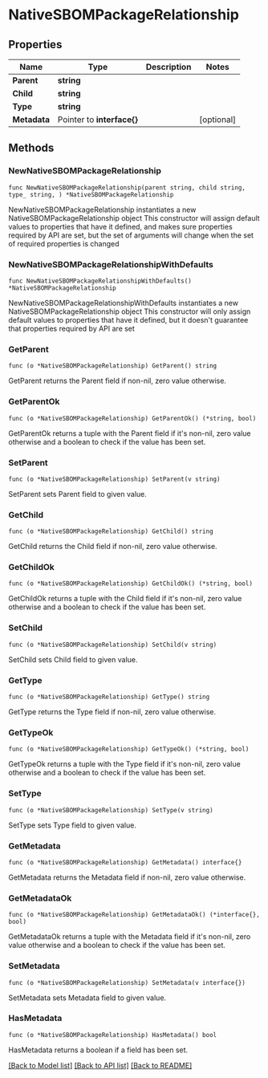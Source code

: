 # NativeSBOMPackageRelationship

## Properties

Name | Type | Description | Notes
------------ | ------------- | ------------- | -------------
**Parent** | **string** |  | 
**Child** | **string** |  | 
**Type** | **string** |  | 
**Metadata** | Pointer to **interface{}** |  | [optional] 

## Methods

### NewNativeSBOMPackageRelationship

`func NewNativeSBOMPackageRelationship(parent string, child string, type_ string, ) *NativeSBOMPackageRelationship`

NewNativeSBOMPackageRelationship instantiates a new NativeSBOMPackageRelationship object
This constructor will assign default values to properties that have it defined,
and makes sure properties required by API are set, but the set of arguments
will change when the set of required properties is changed

### NewNativeSBOMPackageRelationshipWithDefaults

`func NewNativeSBOMPackageRelationshipWithDefaults() *NativeSBOMPackageRelationship`

NewNativeSBOMPackageRelationshipWithDefaults instantiates a new NativeSBOMPackageRelationship object
This constructor will only assign default values to properties that have it defined,
but it doesn't guarantee that properties required by API are set

### GetParent

`func (o *NativeSBOMPackageRelationship) GetParent() string`

GetParent returns the Parent field if non-nil, zero value otherwise.

### GetParentOk

`func (o *NativeSBOMPackageRelationship) GetParentOk() (*string, bool)`

GetParentOk returns a tuple with the Parent field if it's non-nil, zero value otherwise
and a boolean to check if the value has been set.

### SetParent

`func (o *NativeSBOMPackageRelationship) SetParent(v string)`

SetParent sets Parent field to given value.


### GetChild

`func (o *NativeSBOMPackageRelationship) GetChild() string`

GetChild returns the Child field if non-nil, zero value otherwise.

### GetChildOk

`func (o *NativeSBOMPackageRelationship) GetChildOk() (*string, bool)`

GetChildOk returns a tuple with the Child field if it's non-nil, zero value otherwise
and a boolean to check if the value has been set.

### SetChild

`func (o *NativeSBOMPackageRelationship) SetChild(v string)`

SetChild sets Child field to given value.


### GetType

`func (o *NativeSBOMPackageRelationship) GetType() string`

GetType returns the Type field if non-nil, zero value otherwise.

### GetTypeOk

`func (o *NativeSBOMPackageRelationship) GetTypeOk() (*string, bool)`

GetTypeOk returns a tuple with the Type field if it's non-nil, zero value otherwise
and a boolean to check if the value has been set.

### SetType

`func (o *NativeSBOMPackageRelationship) SetType(v string)`

SetType sets Type field to given value.


### GetMetadata

`func (o *NativeSBOMPackageRelationship) GetMetadata() interface{}`

GetMetadata returns the Metadata field if non-nil, zero value otherwise.

### GetMetadataOk

`func (o *NativeSBOMPackageRelationship) GetMetadataOk() (*interface{}, bool)`

GetMetadataOk returns a tuple with the Metadata field if it's non-nil, zero value otherwise
and a boolean to check if the value has been set.

### SetMetadata

`func (o *NativeSBOMPackageRelationship) SetMetadata(v interface{})`

SetMetadata sets Metadata field to given value.

### HasMetadata

`func (o *NativeSBOMPackageRelationship) HasMetadata() bool`

HasMetadata returns a boolean if a field has been set.


[[Back to Model list]](../README.md#documentation-for-models) [[Back to API list]](../README.md#documentation-for-api-endpoints) [[Back to README]](../README.md)


